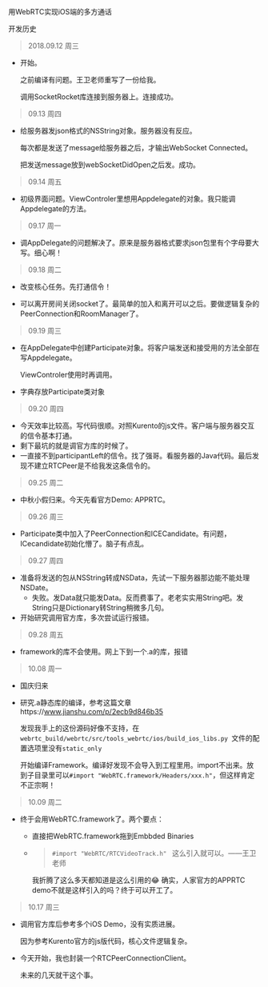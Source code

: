用WebRTC实现iOS端的多方通话

<!---more--->

开发历史

> 2018.09.12 周三

- 开始。

  之前编译有问题。王卫老师重写了一份给我。

  调用SocketRocket库连接到服务器上。连接成功。

> 09.13 周四

- 给服务器发json格式的NSString对象。服务器没有反应。

  每次都是发送了message给服务器之后，才输出WebSocket Connected。

  把发送message放到webSocketDidOpen之后发。成功。

> 09.14 周五

- 初级界面问题。ViewControler里想用Appdelegate的对象。我只能调Appdelegate的方法。

> 09.17 周一

- 调AppDelegate的问题解决了。原来是服务器格式要求json包里有个字母要大写。细心啊！

> 09.18 周二

- 改变核心任务。先打通信令！

- 可以离开房间关闭socket了。最简单的加入和离开可以之后。要做逻辑复杂的PeerConnection和RoomManager了。

> 09.19 周三

- 在AppDelegate中创建Participate对象。将客户端发送和接受用的方法全部在写Appdelegate。

  ViewControler使用时再调用。

- 字典存放Participate类对象

> 09.20 周四

- 今天效率比较高。写代码很顺。对照Kurento的js文件。客户端与服务器交互的信令基本打通。
- 剩下最坑的就是调官方库的时候了。
- 一直接不到participantLeft的信令。找了强哥。看服务器的Java代码。最后发现不建立RTCPeer是不给我发这条信令的。

> 09.25 周二

- 中秋小假归来。今天先看官方Demo: APPRTC。

> 09.26 周三

- Participate类中加入了PeerConnection和ICECandidate。有问题，ICecandidate初始化懵了。脑子有点乱。

> 09.27 周四

- 准备将发送的包从NSString转成NSData，先试一下服务器那边能不能处理NSDate。
  - 失败。发Data就只能发Data。反而费事了。老老实实用String吧。发String只是Dictionary转String稍微多几句。
- 开始研究调用官方库，多次尝试运行报错。

> 09.28 周五

- framework的库不会使用。网上下到一个.a的库，报错

> 10.08 周一

- 国庆归来

- 研究.a静态库的编译，参考这篇文章https://www.jianshu.com/p/2ecb9d846b35

  发现我手上的这份源码好像不支持，在`webrtc_build/webrtc/src/tools_webrtc/ios/build_ios_libs.py `文件的配置选项里没有`static_only`

  开始编译Framework。编译好发现不会导入到工程里用。import不出来。放到子目录里可以`#import "WebRTC.framework/Headers/xxx.h"`，但这样肯定不正宗啊！

> 10.09 周二

- 终于会用WebRTC.framework了。两个要点：

  - 直接把WebRTC.framework拖到Embbded Binaries

  - > `#import "WebRTC/RTCVideoTrack.h" ` 这么引入就可以。——王卫老师

    我折腾了这么多天都知道是这么引用的😂 确实，人家官方的APPRTC demo不就是这样引入的吗？终于可以开工了。

> 10.17 周三

- 调用官方库后参考多个iOS Demo，没有实质进展。

  因为参考Kurento官方的js版代码，核心文件逻辑复杂。

- 今天开始，我也封装一个RTCPeerConnectionClient。

  未来的几天就干这个事。

